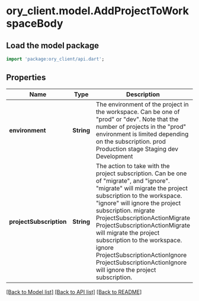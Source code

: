 # ory_client.model.AddProjectToWorkspaceBody

## Load the model package
```dart
import 'package:ory_client/api.dart';
```

## Properties
Name | Type | Description | Notes
------------ | ------------- | ------------- | -------------
**environment** | **String** | The environment of the project in the workspace. Can be one of \"prod\" or \"dev\". Note that the number of projects in the \"prod\" environment is limited depending on the subscription. prod Production stage Staging dev Development | 
**projectSubscription** | **String** | The action to take with the project subscription. Can be one of \"migrate\", and \"ignore\". \"migrate\" will migrate the project subscription to the workspace. \"ignore\" will ignore the project subscription. migrate ProjectSubscriptionActionMigrate  ProjectSubscriptionActionMigrate will migrate the project subscription to the  workspace. ignore ProjectSubscriptionActionIgnore  ProjectSubscriptionActionIgnore will ignore the project subscription. | 

[[Back to Model list]](../README.md#documentation-for-models) [[Back to API list]](../README.md#documentation-for-api-endpoints) [[Back to README]](../README.md)


